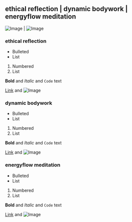 ## ethical reflection | dynamic bodywork | energyflow meditation

![Image](https://upload.wikimedia.org/wikipedia/commons/e/e6/Raja_vajrasana.jpg) | ![Image](https://upload.wikimedia.org/wikipedia/commons/b/b6/Padmasana_feminino.jpg)

### ethical reflection

- Bulleted
- List

1. Numbered
2. List

**Bold** and _Italic_ and `Code` text

[Link](https://upload.wikimedia.org/wikipedia/commons/4/43/Google_Deep_Dream_Image_%2819926204302%29.jpg) and ![Image](https://upload.wikimedia.org/wikipedia/commons/4/43/Google_Deep_Dream_Image_%2819926204302%29.jpg)

### dynamic bodywork

- Bulleted
- List

1. Numbered
2. List

**Bold** and _Italic_ and `Code` text

[Link](url) and ![Image](src)

### energyflow meditation

- Bulleted
- List

1. Numbered
2. List

**Bold** and _Italic_ and `Code` text

[Link](url) and ![Image](src)
